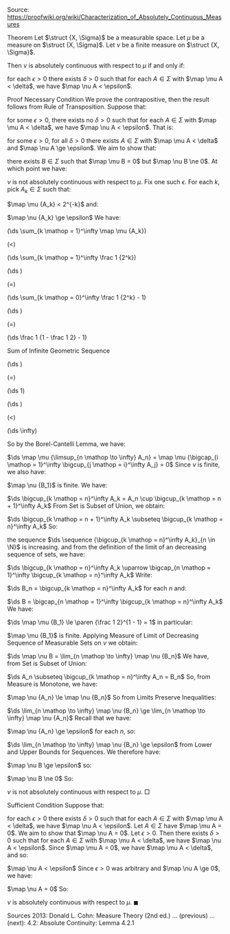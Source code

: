 # 

Source: https://proofwiki.org/wiki/Characterization_of_Absolutely_Continuous_Measures



Theorem
Let $\struct {X, \Sigma}$ be a measurable space.
Let $\mu$ be a measure on $\struct {X, \Sigma}$.
Let $\nu$ be a finite measure on $\struct {X, \Sigma}$. 

Then $\nu$ is absolutely continuous with respect to $\mu$ if and only if:

for each $\epsilon > 0$ there exists $\delta > 0$ such that for each $A \in \Sigma$ with $\map \mu A < \delta$, we have $\map \nu A < \epsilon$.


Proof
Necessary Condition
We prove the contrapositive, then the result follows from Rule of Transposition.
Suppose that: 

for some $\epsilon > 0$, there exists no $\delta > 0$ such that for each $A \in \Sigma$ with $\map \mu A < \delta$, we have $\map \nu A < \epsilon$.
That is: 

for some $\epsilon > 0$, for all $\delta > 0$ there exists $A \in \Sigma$ with $\map \mu A < \delta$ and $\map \nu A \ge \epsilon$.
We aim to show that: 

there exists $B \in \Sigma$ such that $\map \mu B = 0$ but $\map \nu B \ne 0$.
At which point we have: 

$\nu$ is not absolutely continuous with respect to $\mu$.
Fix one such $\epsilon$.
For each $k$, pick $A_k \in \Sigma$ such that: 

$\map \mu {A_k} < 2^{-k}$
and:

$\map \nu {A_k} \ge \epsilon$
We have: 














\(\ds \sum_{k \mathop = 1}^\infty \map \mu {A_k}\)

\(<\)







\(\ds \sum_{k \mathop = 1}^\infty \frac 1 {2^k}\)




















\(\ds \)

\(=\)







\(\ds \sum_{k \mathop = 0}^\infty \frac 1 {2^k} - 1\)




















\(\ds \)

\(=\)







\(\ds \frac 1 {1 - \frac 1 2} - 1\)





Sum of Infinite Geometric Sequence














\(\ds \)

\(=\)







\(\ds 1\)




















\(\ds \)

\(<\)







\(\ds \infty\)









So by the Borel-Cantelli Lemma, we have:

$\ds \map \mu {\limsup_{n \mathop \to \infty} A_n} = \map \mu {\bigcap_{i \mathop = 1}^\infty \bigcup_{j \mathop = i}^\infty A_j} = 0$
Since $\nu$ is finite, we also have: 

$\map \nu {B_1}$ is finite.
We have: 

$\ds \bigcup_{k \mathop = n}^\infty A_k = A_n \cup \bigcup_{k \mathop = n + 1}^\infty A_k$
From Set is Subset of Union, we obtain: 

$\ds \bigcup_{k \mathop = n + 1}^\infty A_k \subseteq \bigcup_{k \mathop = n}^\infty A_k$
So:

the sequence $\ds \sequence {\bigcup_{k \mathop = n}^\infty A_k}_{n \in \N}$ is increasing.
and from the definition of the limit of an decreasing sequence of sets, we have: 

$\ds \bigcup_{k \mathop = n}^\infty A_k \uparrow \bigcap_{n \mathop = 1}^\infty \bigcup_{k \mathop = n}^\infty A_k$
Write:

$\ds B_n = \bigcup_{k \mathop = n}^\infty A_k$
for each $n$ and:

$\ds B = \bigcap_{n \mathop = 1}^\infty \bigcup_{k \mathop = n}^\infty A_k$
We have: 

$\ds \map \mu {B_1} \le \paren {\frac 1 2}^{1 - 1} = 1$
in particular: 

$\map \mu {B_1}$ is finite.
Applying Measure of Limit of Decreasing Sequence of Measurable Sets on $\nu$ we obtain: 

$\ds \map \nu B = \lim_{n \mathop \to \infty} \map \nu {B_n}$
We have, from Set is Subset of Union:

$\ds A_n \subseteq \bigcup_{k \mathop = n}^\infty A_n = B_n$
So, from Measure is Monotone, we have: 

$\map \nu {A_n} \le \map \nu {B_n}$
So from Limits Preserve Inequalities:

$\ds \lim_{n \mathop \to \infty} \map \nu {B_n} \ge \lim_{n \mathop \to \infty} \map \nu {A_n}$
Recall that we have: 

$\map \nu {A_n} \ge \epsilon$
for each $n$, so:

$\ds \lim_{n \mathop \to \infty} \map \nu {B_n} \ge \epsilon$
from Lower and Upper Bounds for Sequences. 
We therefore have: 

$\map \nu B \ge \epsilon$
so:

$\map \nu B \ne 0$
So:

$\nu$ is not absolutely continuous with respect to $\mu$.
$\Box$


Sufficient Condition
Suppose that: 

for each $\epsilon > 0$ there exists $\delta > 0$ such that for each $A \in \Sigma$ with $\map \mu A < \delta$, we have $\map \nu A < \epsilon$.
Let $A \in \Sigma$ have $\map \mu A = 0$. 
We aim to show that $\map \nu A = 0$.
Let $\epsilon > 0$. 
Then there exists $\delta > 0$ such that for each $A \in \Sigma$ with $\map \mu A < \delta$, we have $\map \nu A < \epsilon$. 
Since $\map \mu A = 0$, we have $\map \mu A < \delta$, and so:

$\map \nu A < \epsilon$
Since $\epsilon > 0$ was arbitrary and $\map \nu A \ge 0$, we have: 

$\map \nu A = 0$
So:

$\nu$ is absolutely continuous with respect to $\mu$.
$\blacksquare$


Sources
2013: Donald L. Cohn: Measure Theory (2nd ed.) ... (previous) ... (next): $4.2$: Absolute Continuity: Lemma $4.2.1$




